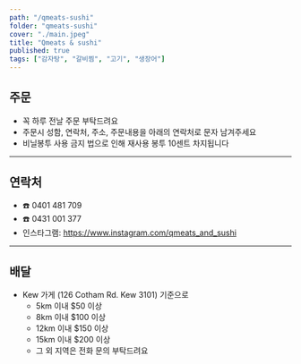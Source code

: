 ```yaml
---
path: "/qmeats-sushi"
folder: "qmeats-sushi"
cover: "./main.jpeg"
title: "Qmeats & sushi"
published: true
tags: ["감자탕", "갈비찜", "고기", "생장어"]
---
```


## 주문
- 꼭 하루 전날 주문 부탁드려요
- 주문시 성함, 연락처, 주소, 주문내용을 아래의 연락처로 문자 남겨주세요
- 비닐봉투 사용 금지 법으로 인해 재사용 봉투 10센트 차지됩니다

---

## 연락처
- ☎️ 0401 481 709
- ☎️ 0431 001 377
- 인스타그램: https://www.instagram.com/qmeats_and_sushi

---

## 배달
- Kew 가게 (126 Cotham Rd. Kew 3101) 기준으로 
  - 5km 이내 $50 이상
  - 8km 이내 $100 이상
  - 12km 이내 $150 이상
  - 15km 이내 $200 이상
  - 그 외 지역은 전화 문의 부탁드려요
